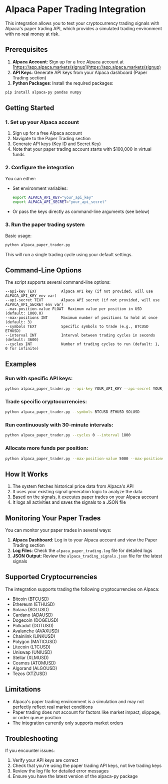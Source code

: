 # Alpaca Paper Trading Integration

This integration allows you to test your cryptocurrency trading signals with Alpaca's paper trading API, which provides a simulated trading environment with no real money at risk.

## Prerequisites

1. **Alpaca Account**: Sign up for a free Alpaca account at [https://app.alpaca.markets/signup](https://app.alpaca.markets/signup)
2. **API Keys**: Generate API keys from your Alpaca dashboard (Paper Trading section)
3. **Python Packages**: Install the required packages:

```bash
pip install alpaca-py pandas numpy
```

## Getting Started

### 1. Set up your Alpaca account

1. Sign up for a free Alpaca account
2. Navigate to the Paper Trading section
3. Generate API keys (Key ID and Secret Key)
4. Note that your paper trading account starts with $100,000 in virtual funds

### 2. Configure the integration

You can either:

- Set environment variables:
  ```bash
  export ALPACA_API_KEY="your_api_key"
  export ALPACA_API_SECRET="your_api_secret"
  ```

- Or pass the keys directly as command-line arguments (see below)

### 3. Run the paper trading system

Basic usage:

```bash
python alpaca_paper_trader.py
```

This will run a single trading cycle using your default settings.

## Command-Line Options

The script supports several command-line options:

```
--api-key TEXT           Alpaca API key (if not provided, will use ALPACA_API_KEY env var)
--api-secret TEXT        Alpaca API secret (if not provided, will use ALPACA_API_SECRET env var)
--max-position-value FLOAT  Maximum value per position in USD (default: 1000.0)
--max-positions INT      Maximum number of positions to hold at once (default: 3)
--symbols TEXT           Specific symbols to trade (e.g., BTCUSD ETHUSD)
--interval INT           Interval between trading cycles in seconds (default: 3600)
--cycles INT             Number of trading cycles to run (default: 1, 0 for infinite)
```

## Examples

### Run with specific API keys:

```bash
python alpaca_paper_trader.py --api-key YOUR_API_KEY --api-secret YOUR_API_SECRET
```

### Trade specific cryptocurrencies:

```bash
python alpaca_paper_trader.py --symbols BTCUSD ETHUSD SOLUSD
```

### Run continuously with 30-minute intervals:

```bash
python alpaca_paper_trader.py --cycles 0 --interval 1800
```

### Allocate more funds per position:

```bash
python alpaca_paper_trader.py --max-position-value 5000 --max-positions 5
```

## How It Works

1. The system fetches historical price data from Alpaca's API
2. It uses your existing signal generation logic to analyze the data
3. Based on the signals, it executes paper trades on your Alpaca account
4. It logs all activities and saves the signals to a JSON file

## Monitoring Your Paper Trades

You can monitor your paper trades in several ways:

1. **Alpaca Dashboard**: Log in to your Alpaca account and view the Paper Trading section
2. **Log Files**: Check the `alpaca_paper_trading.log` file for detailed logs
3. **JSON Output**: Review the `alpaca_trading_signals.json` file for the latest signals

## Supported Cryptocurrencies

The integration supports trading the following cryptocurrencies on Alpaca:

- Bitcoin (BTCUSD)
- Ethereum (ETHUSD)
- Solana (SOLUSD)
- Cardano (ADAUSD)
- Dogecoin (DOGEUSD)
- Polkadot (DOTUSD)
- Avalanche (AVAXUSD)
- Chainlink (LINKUSD)
- Polygon (MATICUSD)
- Litecoin (LTCUSD)
- Uniswap (UNIUSD)
- Stellar (XLMUSD)
- Cosmos (ATOMUSD)
- Algorand (ALGOUSD)
- Tezos (XTZUSD)

## Limitations

- Alpaca's paper trading environment is a simulation and may not perfectly reflect real market conditions
- Paper trading does not account for factors like market impact, slippage, or order queue position
- The integration currently only supports market orders

## Troubleshooting

If you encounter issues:

1. Verify your API keys are correct
2. Check that you're using the paper trading API keys, not live trading keys
3. Review the log file for detailed error messages
4. Ensure you have the latest version of the alpaca-py package 